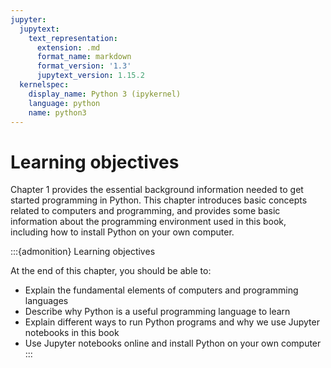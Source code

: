```yaml
---
jupyter:
  jupytext:
    text_representation:
      extension: .md
      format_name: markdown
      format_version: '1.3'
      jupytext_version: 1.15.2
  kernelspec:
    display_name: Python 3 (ipykernel)
    language: python
    name: python3
---
```


<!-- #region editable=true slideshow={"slide_type": ""} tags=["learning_objectives"] -->
# Learning objectives
<!-- #endregion -->

<!-- #region editable=true slideshow={"slide_type": ""} -->
Chapter 1 provides the essential background information needed to get started programming in Python.
This chapter introduces basic concepts related to computers and programming, and provides some basic information about the programming environment used in this book, including how to install Python on your own computer.
<!-- #endregion -->

<!-- #region editable=true slideshow={"slide_type": ""} tags=["lo_box"] -->
:::{admonition} Learning objectives

At the end of this chapter, you should be able to:

- Explain the fundamental elements of computers and programming languages
- Describe why Python is a useful programming language to learn
- Explain different ways to run Python programs and why we use Jupyter notebooks in this book
- Use Jupyter notebooks online and install Python on your own computer
:::
<!-- #endregion -->
